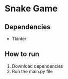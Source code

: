 # Snake Game
## Dependencies
* Tkinter

## How to run
1. Download dependencies
2. Run the main.py file
